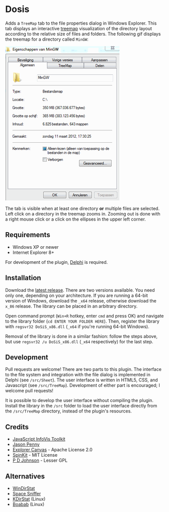 Dosis
=====
Adds a `TreeMap` tab to the file properties dialog in Windows Explorer. This tab displays an interactive [treemap](http://en.wikipedia.org/wiki/Treemapping) visualization of the directory layout according to the relative size of files and folders. The following gif displays the treemap for a directory called `MinGW`:

![Demo](https://raw.githubusercontent.com/nielsAD/Dosis/master/demo.gif)

The tab is visible when at least one directory **or** multiple files are selected. Left click on a directory in the treemap zooms in. Zooming out is done with a right mouse click or a click on the ellipses in the upper left corner.

Requirements
------------
* Windows XP or newer
* Internet Explorer 8+

For development of the plugin, [Delphi](http://www.embarcadero.com/products/delphi) is required.

Installation
------------
Download the [latest release](https://github.com/nielsAD/Dosis/releases/latest). There are two versions available. You need only one, depending on your architecture. If you are running a 64-bit version of Windows, download the `_x64` release, otherwise download the `x_86` release. The library can be placed in an arbitrary directory.

Open command prompt (`Win+R` hotkey, enter `cmd` and press OK) and navigate to the library folder (`cd ENTER YOUR FOLDER HERE`). Then, register the library with `regsvr32 DoSiS_x86.dll` (`_x64` if you're running 64-bit Windows).

Removal of the library is done in a similar fashion: follow the steps above, but use `regsvr32 /u DoSiS_x86.dll` (`_x64` respectively) for the last step.

Development
-----------
Pull requests are welcome! There are two parts to this plugin. The interface to the file system and integration with the file dialog is implemented in Delphi (see `/src/Sheet`). The user interface is written in HTML5, CSS, and Javascript (see `/src/TreeMap`). Development of either part is encouraged; I welcome pull requests!

It is possible to develop the user interface without compiling the plugin. Install the library in the `/src` folder to load the user interface directly from the `/src/TreeMap` directory, instead of the plugin's resources.

Credits
-------
* [JavaScript InfoVis Toolkit](http://philogb.github.io/jit/)
* [Jason Penny](github.com/jasonpenny/twebbrowser.utilities)
* [Explorer Canvas](https://code.google.com/p/explorercanvas/) - Apache License 2.0
* [SpinKit](http://tobiasahlin.com/spinkit/) - MIT License
* [P D Johnson](delphidabbler.com/articles?article=18) - Lesser GPL

Alternatives
------------
* [WinDirStat](https://windirstat.info/)
* [Space Sniffer](http://www.uderzo.it/main_products/space_sniffer/index.html)
* [KDirStat](http://kdirstat.sourceforge.net/) (Linux)
* [Boabab](https://wiki.gnome.org/Apps/Baobab) (Linux)
